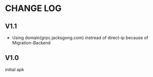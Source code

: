# CHANGE LOG

## V1.1

- Using domain(grpc.jacksgong.com) instread of direct-ip because of Migration-Backend

## V1.0

initial apk
